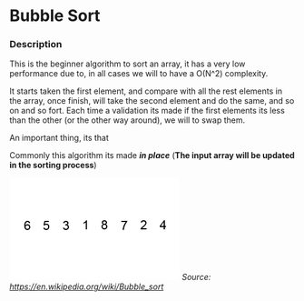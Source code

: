# Bubble Sort

### Description
This is the beginner algorithm to sort an array, it has a very low performance due to, in all cases we will to have a O(N^2) complexity.

It starts taken the first element, and compare with all the rest elements in the array, once finish, will take the second element and do the same, and so on and so fort.
Each time a validation its made if the first elements its less   than the other (or the other way around), we will to swap them.

An important thing, its that 

Commonly this algorithm its made ***in place*** (**The input array will be updated in the sorting process**)

![Merge Sort Simulation](bubble-example.gif)
*Source: https://en.wikipedia.org/wiki/Bubble_sort* 
